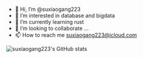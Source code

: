 - 👋 Hi, I’m @suxiaogang223
- 👀 I’m interested in database and bigdata
- 🌱 I’m currently learning rust
- 💞️ I’m looking to collaborate ...
- 📫 How to reach me suxiaogang223@icloud.com

![suxiaogang223's GitHub stats](https://github-readme-stats.vercel.app/api?username=suxiaogang223&include_all_commits=true&count_private=true&show_icons=true&theme=radical)

<!---
LiShiZhensPi/LiShiZhensPi is a ✨ special ✨ repository because its `README.md` (this file) appears on your GitHub profile.
You can click the Preview link to take a look at your changes.
--->
